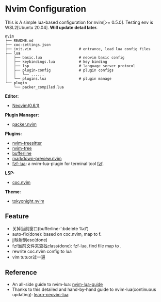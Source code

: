 # Nvim Configuration

This is A simple lua-based configuration for nvim[>= 0.5.0]. Testing env is WSL2[Ubuntu 20.04]. **Will update detail later.** 
```
nvim
├── README.md
├── coc-settings.json
├── init.vim                      # entrance, load lua config files 
├── lua                     
│   ├── basic.lua                 # neovim basic config  
│   ├── keybindings.lua           # key binding
│   ├── lsp                       # language server protocol
│   ├── plugin-config             # plugin configs  
│   │   └── ......
│   └── plugins.lua               # plugin manage
└── plugin
    └── packer_compiled.lua
```
**Editor:**
- [Neovim(0.6.1)](https://github.com/neovim/neovim)

**Plugin Manager:**
- [packer.nvim](https://github.com/wbthomason/packer.nvim)

**Plugins:**
- [nvim-treesitter](https://github.com/nvim-treesitter/nvim-treesitter)
- [nvim-tree](https://github.com/kyazdani42/nvim-tree.lua)
- [bufferline](https://github.com/akinsho/bufferline.nvim)
- [markdown-preview.nvim](https://github.com/iamcco/markdown-preview.nvim)
- [fzf-lua](https://github.com/ibhagwan/fzf-lua): a nvim-lua-plugin for terminal tool [fzf](https://github.com/junegunn/fzf).

**LSP:**
- [coc.nvim](https://github.com/neoclide/coc.nvim)

**Theme:**
- [tokyonight.nvim](https://github.com/folke/tokyonight.nvim)

## Feature
- 关掉当前窗口(bufferline-':bdelete %d')
- auto-fix(done): based on coc.nvim, map to <leader>f.
- jj映射到esc(done)
- fzf当前文件夹查找class(done): fzf-lua, find file map to <C-p>.
- rewrite coc.nvim config to lua
- vim tutuor过一遍

## Reference
- An all-side guide to nvim-lua: [nvim-lua-guide](https://github.com/nanotee/nvim-lua-guide)
- Thanks to this detailed and hand-by-hand guide to nvim-lua(continuous updating): [learn-neovim-lua](https://github.com/nshen/learn-neovim-lua)
